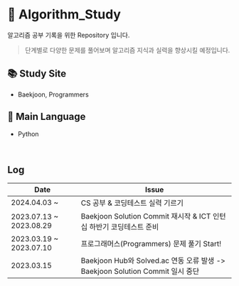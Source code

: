 # 📙 Algorithm_Study
알고리즘 공부 기록을 위한 Repository 입니다.
> 단계별로 다양한 문제를 풀어보며 알고리즘 지식과 실력을 향상시킬 예정입니다.

## 📚 Study Site
- Baekjoon, Programmers

## 🧩 Main Language
- Python
  
<br/>

## Log
| Date | Issue |
|------|-------|
| 2024.04.03 ~ | CS 공부 & 코딩테스트 실력 기르기 |
| 2023.07.13 ~ 2023.08.29 | Baekjoon Solution Commit 재시작 & ICT 인턴십 하반기 코딩테스트 준비 |
| 2023.03.19 ~ 2023.07.10 | 프로그래머스(Programmers) 문제 풀기 Start! |
| 2023.03.15 | Baekjoon Hub와 Solved.ac 연동 오류 발생 -> Baekjoon Solution Commit 일시 중단 |
